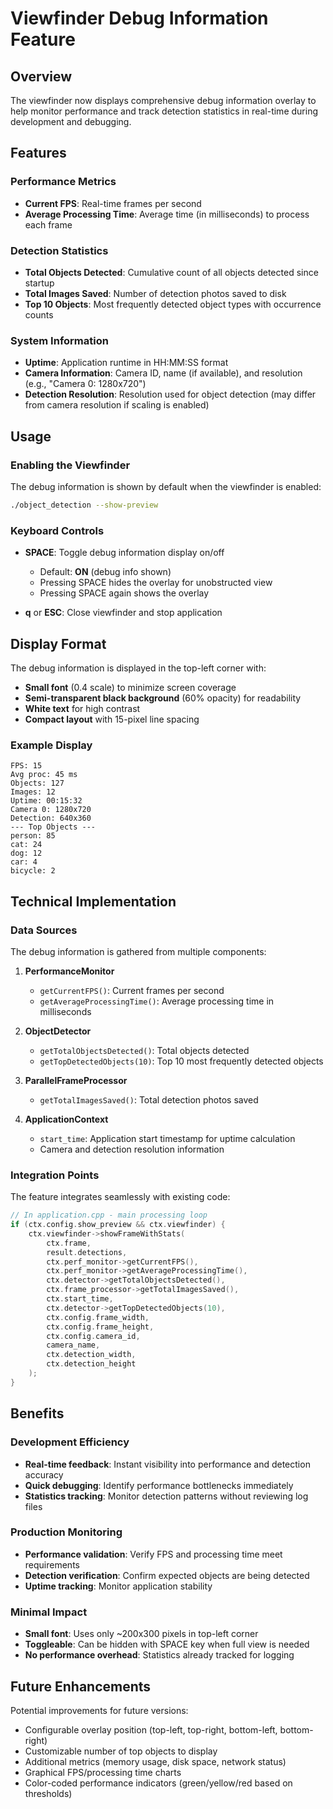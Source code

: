 # Viewfinder Debug Information Feature

## Overview

The viewfinder now displays comprehensive debug information overlay to help monitor performance and track detection statistics in real-time during development and debugging.

## Features

### Performance Metrics
- **Current FPS**: Real-time frames per second
- **Average Processing Time**: Average time (in milliseconds) to process each frame

### Detection Statistics
- **Total Objects Detected**: Cumulative count of all objects detected since startup
- **Total Images Saved**: Number of detection photos saved to disk
- **Top 10 Objects**: Most frequently detected object types with occurrence counts

### System Information
- **Uptime**: Application runtime in HH:MM:SS format
- **Camera Information**: Camera ID, name (if available), and resolution (e.g., "Camera 0: 1280x720")
- **Detection Resolution**: Resolution used for object detection (may differ from camera resolution if scaling is enabled)

## Usage

### Enabling the Viewfinder

The debug information is shown by default when the viewfinder is enabled:

```bash
./object_detection --show-preview
```

### Keyboard Controls

- **SPACE**: Toggle debug information display on/off
  - Default: **ON** (debug info shown)
  - Pressing SPACE hides the overlay for unobstructed view
  - Pressing SPACE again shows the overlay
  
- **q** or **ESC**: Close viewfinder and stop application

## Display Format

The debug information is displayed in the top-left corner with:
- **Small font** (0.4 scale) to minimize screen coverage
- **Semi-transparent black background** (60% opacity) for readability
- **White text** for high contrast
- **Compact layout** with 15-pixel line spacing

### Example Display

```
FPS: 15
Avg proc: 45 ms
Objects: 127
Images: 12
Uptime: 00:15:32
Camera 0: 1280x720
Detection: 640x360
--- Top Objects ---
person: 85
cat: 24
dog: 12
car: 4
bicycle: 2
```

## Technical Implementation

### Data Sources

The debug information is gathered from multiple components:

1. **PerformanceMonitor**
   - `getCurrentFPS()`: Current frames per second
   - `getAverageProcessingTime()`: Average processing time in milliseconds

2. **ObjectDetector**
   - `getTotalObjectsDetected()`: Total objects detected
   - `getTopDetectedObjects(10)`: Top 10 most frequently detected objects

3. **ParallelFrameProcessor**
   - `getTotalImagesSaved()`: Total detection photos saved

4. **ApplicationContext**
   - `start_time`: Application start timestamp for uptime calculation
   - Camera and detection resolution information

### Integration Points

The feature integrates seamlessly with existing code:

```cpp
// In application.cpp - main processing loop
if (ctx.config.show_preview && ctx.viewfinder) {
    ctx.viewfinder->showFrameWithStats(
        ctx.frame, 
        result.detections,
        ctx.perf_monitor->getCurrentFPS(),
        ctx.perf_monitor->getAverageProcessingTime(),
        ctx.detector->getTotalObjectsDetected(),
        ctx.frame_processor->getTotalImagesSaved(),
        ctx.start_time,
        ctx.detector->getTopDetectedObjects(10),
        ctx.config.frame_width,
        ctx.config.frame_height,
        ctx.config.camera_id,
        camera_name,
        ctx.detection_width,
        ctx.detection_height
    );
}
```

## Benefits

### Development Efficiency
- **Real-time feedback**: Instant visibility into performance and detection accuracy
- **Quick debugging**: Identify performance bottlenecks immediately
- **Statistics tracking**: Monitor detection patterns without reviewing log files

### Production Monitoring
- **Performance validation**: Verify FPS and processing time meet requirements
- **Detection verification**: Confirm expected objects are being detected
- **Uptime tracking**: Monitor application stability

### Minimal Impact
- **Small font**: Uses only ~200x300 pixels in top-left corner
- **Toggleable**: Can be hidden with SPACE key when full view is needed
- **No performance overhead**: Statistics already tracked for logging

## Future Enhancements

Potential improvements for future versions:

- Configurable overlay position (top-left, top-right, bottom-left, bottom-right)
- Customizable number of top objects to display
- Additional metrics (memory usage, disk space, network status)
- Graphical FPS/processing time charts
- Color-coded performance indicators (green/yellow/red based on thresholds)

